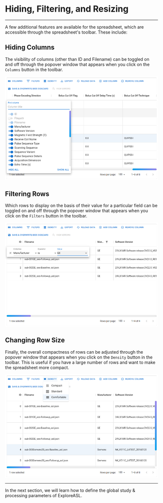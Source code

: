 # Hiding, Filtering, and Resizing

--- 

A few additional features are available for the spreadsheet, which are accessible through the spreadsheet's toolbar. These include:

## Hiding Columns

The visibility of columns (other than ID and Filename) can be toggled on and off through the popover window that appears when you click on the `Columns` button in the toolbar.

![BIDSDG_ColumnHideShow](../../assets/img/Tutorial/BIDSDataGrid/6_Hiding_Filtering_Resizing/BIDSDG_ColumnHideShow.png)

## Filtering Rows

Which rows to display on the basis of their value for a particular field can be toggled on and off through the popover window that appears when you click on the `Filters` button in the toolbar.

![BIDSDG_Filtering](../../assets/img/Tutorial/BIDSDataGrid/6_Hiding_Filtering_Resizing/BIDSDG_Filtering.png)

## Changing Row Size

Finally, the overall compactness of rows can be adjusted through the popover window that appears when you click on the `Density` button in the toolbar. This is useful if you have a large number of rows and want to make the spreadsheet more compact.

![BIDSDG_ChangingRowSize](../../assets/img/Tutorial/BIDSDataGrid/6_Hiding_Filtering_Resizing/BIDSDG_ChangingRowSize.png)

--- 

In the next section, we will learn how to define the global study & processing parameters of ExploreASL.